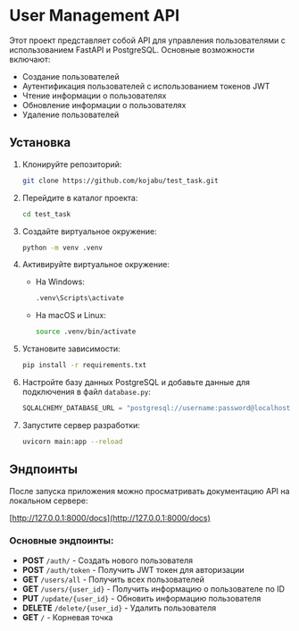 
# User Management API

Этот проект представляет собой API для управления пользователями с использованием FastAPI и PostgreSQL. Основные возможности включают:

- Создание пользователей
- Аутентификация пользователей с использованием токенов JWT
- Чтение информации о пользователях
- Обновление информации о пользователях
- Удаление пользователей

## Установка

1. Клонируйте репозиторий:
   ```bash
   git clone https://github.com/kojabu/test_task.git
   ```

2. Перейдите в каталог проекта:
   ```bash
   cd test_task
   ```

3. Создайте виртуальное окружение:
   ```bash
   python -m venv .venv
   ```

4. Активируйте виртуальное окружение:
   - На Windows:
     ```bash
     .venv\Scripts\activate
     ```
   - На macOS и Linux:
     ```bash
     source .venv/bin/activate
     ```

5. Установите зависимости:
   ```bash
   pip install -r requirements.txt
   ```

6. Настройте базу данных PostgreSQL и добавьте данные для подключения в файл `database.py`:
   ```python
   SQLALCHEMY_DATABASE_URL = "postgresql://username:password@localhost/db_name"
   ```

7. Запустите сервер разработки:
   ```bash
   uvicorn main:app --reload
   ```

## Эндпоинты

После запуска приложения можно просматривать документацию API на локальном сервере:

[http://127.0.0.1:8000/docs](http://127.0.0.1:8000/docs)

### Основные эндпоинты:

- **POST** `/auth/` - Создать нового пользователя
- **POST** `/auth/token` - Получить JWT токен для авторизации
- **GET** `/users/all` - Получить всех пользователей
- **GET** `/users/{user_id}` - Получить информацию о пользователе по ID
- **PUT** `/update/{user_id}` - Обновить информацию пользователя
- **DELETE** `/delete/{user_id}` - Удалить пользователя
- **GET** `/` - Корневая точка
